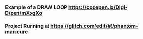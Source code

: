 ### Example of a DRAW LOOP https://codepen.io/Digi-D/pen/mXxgXo

### Project Running at https://glitch.com/edit/#!/phantom-manicure
